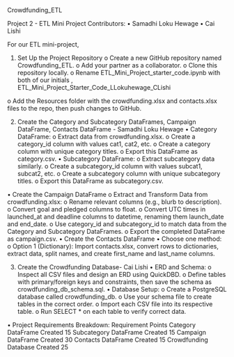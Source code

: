 Crowdfunding_ETL

 Project 2 - ETL Mini Project
Contributors:
•	Samadhi Loku Hewage
•	Cai Lishi


For our ETL mini-project,
1.	Set Up the Project Repository
o	Create a new GitHub repository named Crowdfunding_ETL.
o	Add your partner as a collaborator.
o	Clone this repository locally.
o	Rename ETL_Mini_Project_starter_code.ipynb with both of our  initials , ETL_Mini_Project_Starter_Code_LLokuhewage_CLishi

o	Add the Resources folder with the crowdfunding.xlsx and contacts.xlsx files to the  repo, then push changes to GitHub.


2.	 Create the Category and Subcategory DataFrames, Campaign DataFrame, Contacts DataFrame  - Samadhi Loku Hewage
•	Category DataFrame:
o	Extract data from crowdfunding.xlsx.
o	Create a category_id column with values cat1, cat2, etc.
o	Create a category column with unique category titles.
o	Export this DataFrame as category.csv.
•	Subcategory DataFrame:
o	Extract subcategory data similarly.
o	Create a subcategory_id column with values subcat1, subcat2, etc.
o	Create a subcategory column with unique subcategory titles.
o	Export this DataFrame as subcategory.csv.

•	Create the Campaign DataFrame
o	Extract and Transform Data from crowdfunding.xlsx:
o	Rename relevant columns (e.g., blurb to description).
o	Convert goal and pledged columns to float.
o	Convert UTC times in launched_at and deadline columns to datetime, renaming them launch_date and end_date.
o	Use category_id and subcategory_id to match data from the Category and Subcategory DataFrames.
o	Export the completed DataFrame as campaign.csv.
•	Create the Contacts DataFrame
•	Choose one method:
o	Option 1 (Dictionary): Import contacts.xlsx, convert rows to dictionaries, extract data, split names, and create first_name and last_name columns.

3.	Create the Crowdfunding Database- Cai Lishi
•	ERD and Schema:
o	Inspect all CSV files and design an ERD using QuickDBD.
o	Define tables with primary/foreign keys and constraints, then save the schema as crowdfunding_db_schema.sql.
•	Database Setup:
o	Create a PostgreSQL database called crowdfunding_db.
o	Use your schema file to create tables in the correct order.
o	Import each CSV file into its respective table.
o	Run SELECT * on each table to verify correct data.

•	Project Requirements Breakdown:
Requirement	Points
Category DataFrame Created	15
Subcategory DataFrame Created	15
Campaign DataFrame Created	30
Contacts DataFrame Created	15
Crowdfunding Database Created	25
